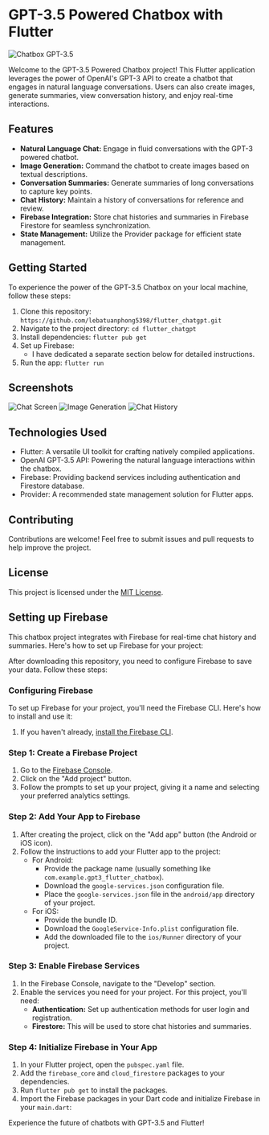 # GPT-3.5 Powered Chatbox with Flutter

![Chatbox GPT-3.5](screenshot.png)

Welcome to the GPT-3.5 Powered Chatbox project! This Flutter application leverages the power of OpenAI's GPT-3 API to create a chatbot that engages in natural language conversations. Users can also create images, generate summaries, view conversation history, and enjoy real-time interactions.

## Features

- **Natural Language Chat:** Engage in fluid conversations with the GPT-3 powered chatbot.
- **Image Generation:** Command the chatbot to create images based on textual descriptions.
- **Conversation Summaries:** Generate summaries of long conversations to capture key points.
- **Chat History:** Maintain a history of conversations for reference and review.
- **Firebase Integration:** Store chat histories and summaries in Firebase Firestore for seamless synchronization.
- **State Management:** Utilize the Provider package for efficient state management.

## Getting Started

To experience the power of the GPT-3.5 Chatbox on your local machine, follow these steps:

1. Clone this repository: `https://github.com/lebatuanphong5398/flutter_chatgpt.git`
2. Navigate to the project directory: `cd flutter_chatgpt`
3. Install dependencies: `flutter pub get`
4. Set up Firebase:
   - I have dedicated a separate section below for detailed instructions.
5. Run the app: `flutter run`

## Screenshots

![Chat Screen](screenshots/chat_screen.png)
![Image Generation](screenshots/image_generation.png)
![Chat History](screenshots/chat_history.png)

## Technologies Used

- Flutter: A versatile UI toolkit for crafting natively compiled applications.
- OpenAI GPT-3.5 API: Powering the natural language interactions within the chatbox.
- Firebase: Providing backend services including authentication and Firestore database.
- Provider: A recommended state management solution for Flutter apps.

## Contributing

Contributions are welcome! Feel free to submit issues and pull requests to help improve the project.

## License

This project is licensed under the [MIT License](LICENSE).


## Setting up Firebase

This chatbox project integrates with Firebase for real-time chat history and summaries. Here's how to set up Firebase for your project:

After downloading this repository, you need to configure Firebase to save your data. Follow these steps:


### Configuring Firebase

To set up Firebase for your project, you'll need the Firebase CLI. Here's how to install and use it:
1. If you haven't already, [install the Firebase CLI](https://firebase.google.com/docs/cli#setup_update_cli).

### Step 1: Create a Firebase Project

1. Go to the [Firebase Console](https://console.firebase.google.com/).
2. Click on the "Add project" button.
3. Follow the prompts to set up your project, giving it a name and selecting your preferred analytics settings.

### Step 2: Add Your App to Firebase

1. After creating the project, click on the "Add app" button (the Android or iOS icon).
2. Follow the instructions to add your Flutter app to the project:
   - For Android:
     - Provide the package name (usually something like `com.example.gpt3_flutter_chatbox`).
     - Download the `google-services.json` configuration file.
     - Place the `google-services.json` file in the `android/app` directory of your project.
   - For iOS:
     - Provide the bundle ID.
     - Download the `GoogleService-Info.plist` configuration file.
     - Add the downloaded file to the `ios/Runner` directory of your project.

### Step 3: Enable Firebase Services

1. In the Firebase Console, navigate to the "Develop" section.
2. Enable the services you need for your project. For this project, you'll need:
   - **Authentication:** Set up authentication methods for user login and registration.
   - **Firestore:** This will be used to store chat histories and summaries.

### Step 4: Initialize Firebase in Your App

1. In your Flutter project, open the `pubspec.yaml` file.
2. Add the `firebase_core` and `cloud_firestore` packages to your dependencies.
3. Run `flutter pub get` to install the packages.
4. Import the Firebase packages in your Dart code and initialize Firebase in your `main.dart`:



Experience the future of chatbots with GPT-3.5 and Flutter!
